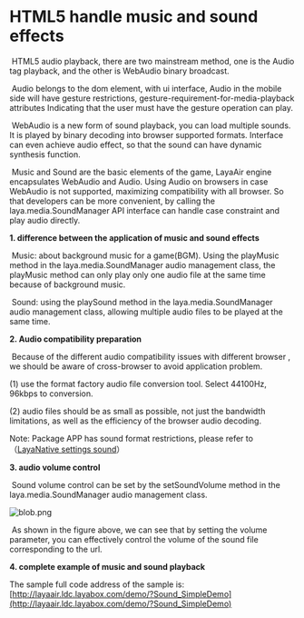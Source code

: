 # HTML5 handle music and sound effects


​        HTML5 audio playback, there are two mainstream  method, one is the Audio tag playback, and the other is WebAudio binary broadcast.

​        Audio belongs to the dom element, with ui interface, Audio in the mobile side will have gesture restrictions, gesture-requirement-for-media-playback attributes Indicating that the user must have the gesture operation can play.

​        WebAudio is a new form of sound playback, you can load multiple sounds. It is played by binary decoding into browser supported formats. Interface can even achieve audio effect, so that the sound can have dynamic synthesis function.


​        Music and Sound are the basic elements of the game, LayaAir engine encapsulates WebAudio and Audio. Using Audio on browsers in case WebAudio is not supported, maximizing compatibility with all browser. So that developers can be more convenient, by calling the laya.media.SoundManager API interface can  handle case constraint and play audio directly.


**1. difference between the application of music and sound effects**

​        ​Music: about background music for a game(BGM). Using the playMusic method in the laya.media.SoundManager audio management class, the playMusic method can only play only one audio file at the same time because of background music. 

​        Sound: using the playSound method in the laya.media.SoundManager audio management class, allowing multiple audio files to be played at the same time.

**2.  Audio compatibility preparation**

​        Because of the different audio compatibility issues with different browser ,  we should be aware of cross-browser to avoid application problem.

 (1) use the format factory audio file conversion tool. Select 44100Hz, 96kbps to conversion.

 (2) audio files should be as small as possible, not just the bandwidth limitations, as well as the efficiency of the browser audio decoding.


Note: Package APP has sound format restrictions, please refer to（[LayaNative settings sound](http://ldc.layabox.com/doc/?language=en&nav=en-js-6-1-3)）

**3.  audio volume control**

​        Sound volume control can be set by the setSoundVolume method in the laya.media.SoundManager audio management class.

![blob.png](http://old.ldc.layabox.com/uploadfile/image/20170110/1484019651349259.png)

​        As shown in the figure above, we can see that by setting the volume parameter, you can effectively control the volume of the sound file corresponding to the url.

**4. complete example of music and sound playback**

The sample full code address of the sample is: [http://layaair.ldc.layabox.com/demo/?Sound_SimpleDemo](http://layaair.ldc.layabox.com/demo/?Sound_SimpleDemo)
